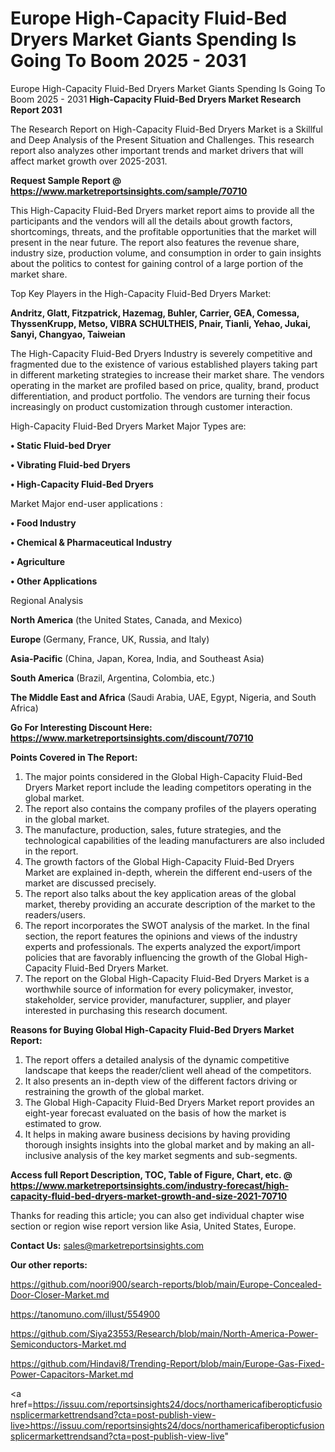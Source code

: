 # Europe High-Capacity Fluid-Bed Dryers Market Giants Spending Is Going To Boom 2025 - 2031
Europe High-Capacity Fluid-Bed Dryers Market Giants Spending Is Going To Boom 2025 - 2031
<strong>High-Capacity Fluid-Bed Dryers Market Research Report 2031</strong>

The Research Report on High-Capacity Fluid-Bed Dryers Market is a Skillful and Deep Analysis of the Present Situation and Challenges. This research report also analyzes other important trends and market drivers that will affect market growth over 2025-2031.

<strong>Request Sample Report @ <a href=https://www.marketreportsinsights.com/sample/70710>https://www.marketreportsinsights.com/sample/70710</a></strong>

This High-Capacity Fluid-Bed Dryers market report aims to provide all the participants and the vendors will all the details about growth factors, shortcomings, threats, and the profitable opportunities that the market will present in the near future. The report also features the revenue share, industry size, production volume, and consumption in order to gain insights about the politics to contest for gaining control of a large portion of the market share.

Top Key Players in the High-Capacity Fluid-Bed Dryers Market:

<strong>Andritz, Glatt, Fitzpatrick, Hazemag, Buhler, Carrier, GEA, Comessa, ThyssenKrupp, Metso, VIBRA SCHULTHEIS, Pnair, Tianli, Yehao, Jukai, Sanyi, Changyao, Taiweian</strong>

The High-Capacity Fluid-Bed Dryers Industry is severely competitive and fragmented due to the existence of various established players taking part in different marketing strategies to increase their market share. The vendors operating in the market are profiled based on price, quality, brand, product differentiation, and product portfolio. The vendors are turning their focus increasingly on product customization through customer interaction.

High-Capacity Fluid-Bed Dryers Market Major Types are:

<strong>• Static Fluid-bed Dryer

• Vibrating Fluid-bed Dryers

• High-Capacity Fluid-Bed Dryers</strong>

Market Major end-user applications :

<strong>• Food Industry

• Chemical & Pharmaceutical Industry

• Agriculture

• Other Applications</strong>

Regional Analysis

</u><strong><b>North America</b></strong> (the United States, Canada, and Mexico)

<strong><b>Europe </b></strong>(Germany, France, UK, Russia, and Italy)

<strong><b>Asia-Pacific</b></strong> (China, Japan, Korea, India, and Southeast Asia)

<strong><b>South America</b></strong> (Brazil, Argentina, Colombia, etc.)

<strong><b>The Middle East and Africa</b></strong> (Saudi Arabia, UAE, Egypt, Nigeria, and South Africa)

<strong>Go For Interesting Discount Here: <a href=https://www.marketreportsinsights.com/discount/70710>https://www.marketreportsinsights.com/discount/70710</a></strong>

<strong>Points Covered in The Report:</strong>
<ol>
  <li>The major points considered in the Global High-Capacity Fluid-Bed Dryers Market report include the leading competitors operating in the global market.</li>
  <li>The report also contains the company profiles of the players operating in the global market.</li>
  <li>The manufacture, production, sales, future strategies, and the technological capabilities of the leading manufacturers are also included in the report.</li>
  <li>The growth factors of the Global High-Capacity Fluid-Bed Dryers Market are explained in-depth, wherein the different end-users of the market are discussed precisely.</li>
  <li>The report also talks about the key application areas of the global market, thereby providing an accurate description of the market to the readers/users.</li>
  <li>The report incorporates the SWOT analysis of the market. In the final section, the report features the opinions and views of the industry experts and professionals. The experts analyzed the export/import policies that are favorably influencing the growth of the Global High-Capacity Fluid-Bed Dryers Market.</li>
  <li>The report on the Global High-Capacity Fluid-Bed Dryers Market is a worthwhile source of information for every policymaker, investor, stakeholder, service provider, manufacturer, supplier, and player interested in purchasing this research document.</li>
</ol>
<strong>Reasons for Buying Global High-Capacity Fluid-Bed Dryers Market Report:</strong>

<ol>
  <li>The report offers a detailed analysis of the dynamic competitive landscape that keeps the reader/client well ahead of the competitors.</li>
  <li>It also presents an in-depth view of the different factors driving or restraining the growth of the global market.</li>
  <li>The Global High-Capacity Fluid-Bed Dryers Market report provides an eight-year forecast evaluated on the basis of how the market is estimated to grow.</li>
  <li>It helps in making aware business decisions by having providing thorough insights insights into the global market and by making an all-inclusive analysis of the key market segments and sub-segments.</li>
</ol>
<strong>Access full Report Description, TOC, Table of Figure, Chart, etc. @ <a href=https://www.marketreportsinsights.com/industry-forecast/high-capacity-fluid-bed-dryers-market-growth-and-size-2021-70710>https://www.marketreportsinsights.com/industry-forecast/high-capacity-fluid-bed-dryers-market-growth-and-size-2021-70710</a></strong>


Thanks for reading this article; you can also get individual chapter wise section or region wise report version like Asia, United States, Europe.

<strong>Contact Us:</strong>
sales@marketreportsinsights.com

<strong>Our other reports:</strong>

<a href=https://github.com/noori900/search-reports/blob/main/Europe-Concealed-Door-Closer-Market.md>https://github.com/noori900/search-reports/blob/main/Europe-Concealed-Door-Closer-Market.md</a>

<a href=https://tanomuno.com/illust/554900>https://tanomuno.com/illust/554900</a>

<a href=https://github.com/Siya23553/Research/blob/main/North-America-Power-Semiconductors-Market.md>https://github.com/Siya23553/Research/blob/main/North-America-Power-Semiconductors-Market.md</a>

<a href=https://github.com/Hindavi8/Trending-Report/blob/main/Europe-Gas-Fixed-Power-Capacitors-Market.md>https://github.com/Hindavi8/Trending-Report/blob/main/Europe-Gas-Fixed-Power-Capacitors-Market.md</a>

<a href=https://issuu.com/reportsinsights24/docs/northamericafiberopticfusionsplicermarkettrendsand?cta=post-publish-view-live>https://issuu.com/reportsinsights24/docs/northamericafiberopticfusionsplicermarkettrendsand?cta=post-publish-view-live</a>"
